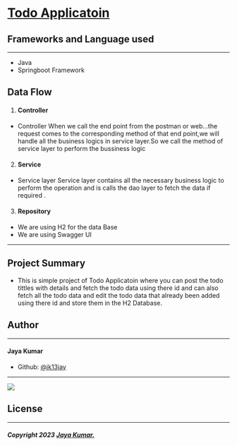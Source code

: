   # [Todo Applicatoin]()

## Frameworks and Language used
___
* Java
* Springboot Framework 

## Data Flow
1. #### Controller
* Controller When we call the end point from the postman or web...the request comes to the corresponding method of that end point,we will handle all the business logics in service layer.So we call the method of service layer to perform the bussiness logic

2. #### Service
* Service layer Service layer contains all the necessary business logic to perform the operation and is calls the dao layer to fetch the data if required .

3. #### Repository
* We are using H2 for the data Base
* We are using Swagger UI

___

## Project Summary

* This is simple project of Todo Applicatoin where you can post the todo tittles with details and fetch the todo data using there id and can also fetch all the todo data and edit the todo data that already been added using there id and store them in the H2 Database.

## Author
___
 #### Jaya Kumar

 
 * Github: [@jk13jay]()

___



 ![](https://images.app.goo.gl/QUZv5TVJvov1H8x5A)

 ## License
 ___
 ##### Copyright 2023 [Jaya Kumar.]()
  




